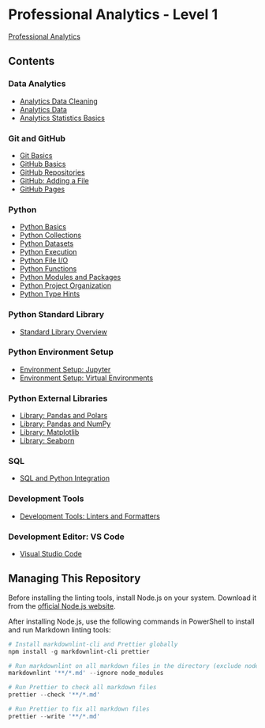 # Professional Analytics - Level 1

[Professional Analytics](https://github.com/denisecase/pro-analytics)

## Contents

### Data Analytics

- [Analytics Data Cleaning](analytics-data-cleaning.md)
- [Analytics Data](analytics-data.md)
- [Analytics Statistics Basics](analytics-statistics-basics.md)

### Git and GitHub

- [Git Basics](git-basics.md)
- [GitHub Basics](github-basics.md)
- [GitHub Repositories](github-repos.md)
- [GitHub: Adding a File](github-add-file.md)
- [GitHub Pages](github-pages.md)

### Python

- [Python Basics](python-basics.md)
- [Python Collections](python-collections.md)
- [Python Datasets](python-datasets.md)
- [Python Execution](python-execution.md)
- [Python File I/O](python-file-io.md)
- [Python Functions](python-functions.md)
- [Python Modules and Packages](python-modules-packages.md)
- [Python Project Organization](python-project-organization.md)
- [Python Type Hints](python-type-hints.md)

### Python Standard Library

- [Standard Library Overview](std-lib.md)

### Python Environment Setup

- [Environment Setup: Jupyter](env-jupyter.md)
- [Environment Setup: Virtual Environments](env-virtual.md)

### Python External Libraries

- [Library: Pandas and Polars](lib-pandas-polars.md)
- [Library: Pandas and NumPy](lib-pandas-numpy.md)
- [Library: Matplotlib](lib-matplotlib.md)
- [Library: Seaborn](lib-seaborn.md)

### SQL

- [SQL and Python Integration](sql-python-integration.md)

### Development Tools

- [Development Tools: Linters and Formatters](dev-tools-linters-formatters.md)

### Development Editor: VS Code

- [Visual Studio Code](vscode.md)

## Managing This Repository

Before installing the linting tools, install Node.js on your system.
Download it from the [official Node.js website](https://nodejs.org/).

After installing Node.js,
use the following commands in PowerShell to install and run Markdown linting tools:

```powershell
# Install markdownlint-cli and Prettier globally
npm install -g markdownlint-cli prettier

# Run markdownlint on all markdown files in the directory (exclude node_modules)
markdownlint '**/*.md' --ignore node_modules

# Run Prettier to check all markdown files
prettier --check '**/*.md'

# Run Prettier to fix all markdown files
prettier --write '**/*.md'
```
